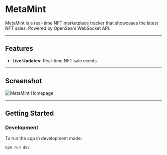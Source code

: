 # MetaMint

MetaMint is a real-time NFT marketplace tracker that showcases the latest NFT sales. Powered by OpenSea's WebSocket API.

---

## Features

- **Live Updates:** Real-time NFT sale events.

---

## Screenshot

![MetaMint Homepage](./src/assets/homePage.png)

---

## Getting Started

### Development

To run the app in development mode:

```bash
npm run dev
```
